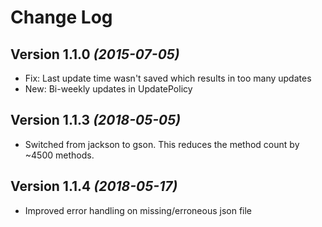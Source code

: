 Change Log
==========

Version 1.1.0 *(2015-07-05)*
----------------------------
 * Fix: Last update time wasn't saved which results in too many updates
 * New: Bi-weekly updates in UpdatePolicy

Version 1.1.3 *(2018-05-05)*
----------------------------
 * Switched from jackson to gson. This reduces the method count by ~4500 methods.

Version 1.1.4 *(2018-05-17)*
----------------------------
 * Improved error handling on missing/erroneous json file